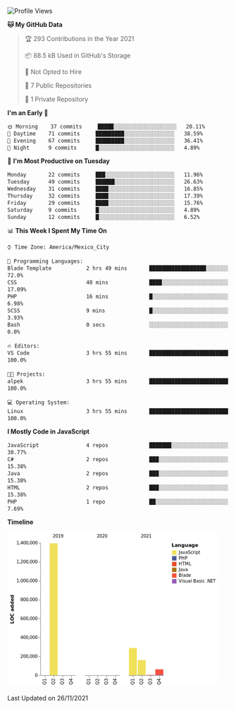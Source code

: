 <!--START_SECTION:waka-->
![Profile Views](http://img.shields.io/badge/Profile%20Views-0-blue)

**🐱 My GitHub Data** 

> 🏆 293 Contributions in the Year 2021
 > 
> 📦 88.5 kB Used in GitHub's Storage 
 > 
> 🚫 Not Opted to Hire
 > 
> 📜 7 Public Repositories 
 > 
> 🔑 1 Private Repository 
 > 
**I'm an Early 🐤** 

```text
🌞 Morning    37 commits     █████░░░░░░░░░░░░░░░░░░░░   20.11% 
🌆 Daytime    71 commits     █████████░░░░░░░░░░░░░░░░   38.59% 
🌃 Evening    67 commits     █████████░░░░░░░░░░░░░░░░   36.41% 
🌙 Night      9 commits      █░░░░░░░░░░░░░░░░░░░░░░░░   4.89%

```
📅 **I'm Most Productive on Tuesday** 

```text
Monday       22 commits     ███░░░░░░░░░░░░░░░░░░░░░░   11.96% 
Tuesday      49 commits     ██████░░░░░░░░░░░░░░░░░░░   26.63% 
Wednesday    31 commits     ████░░░░░░░░░░░░░░░░░░░░░   16.85% 
Thursday     32 commits     ████░░░░░░░░░░░░░░░░░░░░░   17.39% 
Friday       29 commits     ████░░░░░░░░░░░░░░░░░░░░░   15.76% 
Saturday     9 commits      █░░░░░░░░░░░░░░░░░░░░░░░░   4.89% 
Sunday       12 commits     █░░░░░░░░░░░░░░░░░░░░░░░░   6.52%

```


📊 **This Week I Spent My Time On** 

```text
⌚︎ Time Zone: America/Mexico_City

💬 Programming Languages: 
Blade Template           2 hrs 49 mins       ██████████████████░░░░░░░   72.0% 
CSS                      40 mins             ████░░░░░░░░░░░░░░░░░░░░░   17.09% 
PHP                      16 mins             █░░░░░░░░░░░░░░░░░░░░░░░░   6.98% 
SCSS                     9 mins              █░░░░░░░░░░░░░░░░░░░░░░░░   3.93% 
Bash                     0 secs              ░░░░░░░░░░░░░░░░░░░░░░░░░   0.0%

🔥 Editors: 
VS Code                  3 hrs 55 mins       █████████████████████████   100.0%

🐱‍💻 Projects: 
alpek                    3 hrs 55 mins       █████████████████████████   100.0%

💻 Operating System: 
Linux                    3 hrs 55 mins       █████████████████████████   100.0%

```

**I Mostly Code in JavaScript** 

```text
JavaScript               4 repos             ███████░░░░░░░░░░░░░░░░░░   30.77% 
C#                       2 repos             ███░░░░░░░░░░░░░░░░░░░░░░   15.38% 
Java                     2 repos             ███░░░░░░░░░░░░░░░░░░░░░░   15.38% 
HTML                     2 repos             ███░░░░░░░░░░░░░░░░░░░░░░   15.38% 
PHP                      1 repo              ██░░░░░░░░░░░░░░░░░░░░░░░   7.69%

```


**Timeline**

![Chart not found](https://raw.githubusercontent.com/JorgeGinez/JorgeGinez/main/charts/bar_graph.png) 


 Last Updated on 26/11/2021
<!--END_SECTION:waka-->

